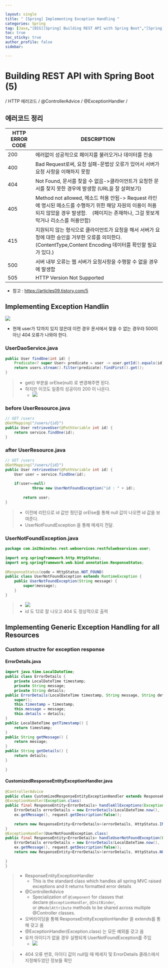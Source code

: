 ```yaml
---

layout: single
title: " [Spring] Implementing Exception Handling "
categories: Spring
tag: [Java,"[BIG][Spring] Building REST API with Spring Boot","[Spring] HTTP 에러코드","[Spring] @ControllerAdvice","[Spring] @ExceptionHandler"]
toc: true
toc_sticky: true
author_profile: false
sidebar:

---
```

# Building REST API with Spring Boot (5)

/ HTTP 에러코드 / @ControllerAdvice / @ExceptionHandler / 

## 에러코드 정리


| HTTP ERROR CODE |              DESCRIPTION                                         |
| --------------- | ----------------------------------------------------- |
| 200             | 에러없이 성공적으로 페이지를 불러오거나 데이터를 전송 |
| 400             | Bad Request로써, 요청 실패-문법상 오류가 있어서 서버가 요청 사항을 이해하지 못함                                        |
| 404             | Not Found, 문서를 찾을 수 없음->클라이언트가 요청한 문서를 찾지 못한 경우에 발생함 (URL을 잘 살펴보기)                               |
| 405             | Method not allowed, 메소드 허용 안됨-> Request 라인에 명시된 메소드를 수행하기 위한 해당 자원의 이용이 허용되지 않았을 경우 발생함.    (페이지는 존재하나, 그걸 못보게 막거나 리소스를 허용안함)                                                |
| 415             |    지원되지 않는 형식으로 클라이언트가 요청을 해서 서버가 요청에 대한 승인을 거부한 오류를 의미한다.(ContentType,Content Encoding 데이터를 확인할 필요가 있다.) |
| 500             |       서버 내부 오류는 웹 서버가 요청사항을 수행할 수 없을 경우에 발생함                                                |
| 505                |     HTTP Version Not Supported                                                  |


- 참고 : https://articles09.tistory.com/5

## Implementing Exception Handlin

![](https://i.imgur.com/wK4HdHt.png)

- 현재 user가 12까지 있지 않은데 이런 경우 문서에서 찾을 수 없는 경우라
  500이 아닌 404 오류가 나와야 한다.

### UserDaoService.java
```java
public User findOne(int id) {  
	Predicate<? super User> predicate = user -> user.getId().equals(id);  
	return users.stream().filter(predicate).findFirst().get();  
}
```
>- get() 부분을 orElse(null) 로 변경해주면 된다.
>- 하지만 이것도 일종의 성공이라 200 이 나온다.
>	- ![](https://i.imgur.com/auqsQ3Y.png)

### before UserResource.java

```java
// GET /users  
@GetMapping("/users/{id}")  
public User retrieveUser(@PathVariable int id) {  
	return service.findOne(id);  
}
```

### after UserResource.java

```java
// GET /users  
@GetMapping("/users/{id}")  
public User retrieveUser(@PathVariable int id) {  
	User user = service.findOne(id);  
  
	if(user==null)  
			throw new UserNotFoundException("id : " + id);  
		  
		return user;  
}
```
>- 이전에 리턴으로 id 값만 줬던걸 orElse를 통해 null 값이 나오면 id 값을 보여준다.
>- UserNotFoundException 을 통해 메세지 전달.

### UserNotFoundException.java
```java
package com.in28minutes.rest.webservices.restfulwebservices.user;  
  
import org.springframework.http.HttpStatus;  
import org.springframework.web.bind.annotation.ResponseStatus;  
  
@ResponseStatus(code = HttpStatus.NOT_FOUND)  
public class UserNotFoundException extends RuntimeException {  
	public UserNotFoundException(String message) {  
		super(message);  
	}  
}
```

>- ![](https://i.imgur.com/zXKu1Kn.png)
>- id 도 12로 잘 나오고 404 도 정상적으로 출력


## Implementing Generic Exception Handling for all Resources

### Custom structre for exception response

#### ErrorDetails.java
```java
import java.time.LocalDateTime;  
public class ErrorDetails {  
	private LocalDateTime timestamp;  
	private String message;  
	private String details;  
public ErrorDetails(LocalDateTime timestamp, String message, String details) {  
	super();  
	this.timestamp = timestamp;  
	this.message = message;  
	this.details = details;  
}  
public LocalDateTime getTimestamp() {  
	return timestamp;  
}  
public String getMessage() {  
	return message;  
}  
public String getDetails() {  
	return details;  
}  
  
}
```

#### CustomizedResponseEntityExceptionHandler.java

```java
@ControllerAdvice  
public class CustomizedResponseEntityExceptionHandler extends ResponseEntityExceptionHandler{  
@ExceptionHandler(Exception.class)  
public final ResponseEntity<ErrorDetails> handleAllExceptions(Exception ex, WebRequest request) throws Exception {  
	ErrorDetails errorDetails = new ErrorDetails(LocalDateTime.now(),  
	ex.getMessage(), request.getDescription(false));  
	  
	return new ResponseEntity<ErrorDetails>(errorDetails, HttpStatus.INTERNAL_SERVER_ERROR);  
}  
@ExceptionHandler(UserNotFoundException.class)  
public final ResponseEntity<ErrorDetails> handleUserNotFoundException(Exception ex, WebRequest request) throws Exception {  
	ErrorDetails errorDetails = new ErrorDetails(LocalDateTime.now(),  
	ex.getMessage(), request.getDescription(false));  
	return new ResponseEntity<ErrorDetails>(errorDetails, HttpStatus.NOT_FOUND);  
	  
}  
}
```
>- ResponseEntityExceptionHandler
>	- This is the standard class which handles all spring MVC raised exceptions and it returns formatted error details
>- @ControllerAdvice
>	- Specialization of `@Component` for classes that declare `@ExceptionHandler`, `@InitBinder`, or `@ModelAttribute` methods to be shared across multiple @Controller classes.
>- 오버라이딩을 통해 ResponseEntityExceptionHandler 을 extends를 통해 갖고 옴
>- @ExceptionHandler(Exception.class) 는 모든 예외를 갖고 옴
>- 유저 아이디가 없을 경우 실행되게 UserNotFoundException를 주입
>	- ![](https://i.imgur.com/Q0BPkmA.png)

>	- 404 오류 번호, 아이디 값이 null일 때 메세지 및  ErrorDetails 클래스에서 지정해두었던 정보들 확인
